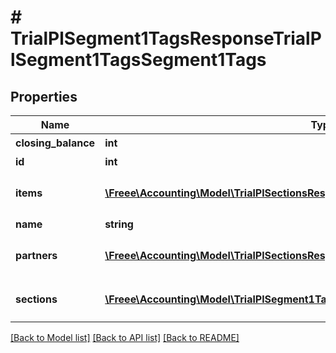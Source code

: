 # # TrialPlSegment1TagsResponseTrialPlSegment1TagsSegment1Tags

## Properties

Name | Type | Description | Notes
------------ | ------------- | ------------- | -------------
**closing_balance** | **int** | 期末残高 | [optional]
**id** | **int** | セグメント1タグID |
**items** | [**\Freee\Accounting\Model\TrialPlSectionsResponseTrialPlSectionsItems[]**](TrialPlSectionsResponseTrialPlSectionsItems.md) | breakdown_display_type:item, account_item_display_type:account_item指定時のみ含まれる | [optional]
**name** | **string** | セグメント1タグ名 | [optional]
**partners** | [**\Freee\Accounting\Model\TrialPlSectionsResponseTrialPlSectionsPartners[]**](TrialPlSectionsResponseTrialPlSectionsPartners.md) | breakdown_display_type:partner, account_item_display_type:account_item指定時のみ含まれる | [optional]
**sections** | [**\Freee\Accounting\Model\TrialPlSegment1TagsResponseTrialPlSegment1TagsSections[]**](TrialPlSegment1TagsResponseTrialPlSegment1TagsSections.md) | breakdown_display_type:section, account_item_display_type:account_item指定時のみ含まれる | [optional]

[[Back to Model list]](../../README.md#models) [[Back to API list]](../../README.md#endpoints) [[Back to README]](../../README.md)
